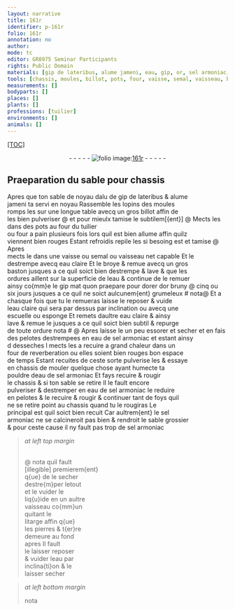 ```yaml
---
layout: narrative
title: 161r
identifier: p-161r
folio: 161r
annotation: no
author:
mode: tc
editor: GR8975 Seminar Participants
rights: Public Domain
materials: [gip de lateribus, alume jameni, eau, gip, or, sel armoniac, pouldre, litarge, pierres, t{er}re]
tools: [chassis, moules, billot, pots, four, vaisse, semal, vaisseau, baston, escuelle, esponge, four de reverberation]
measurements: []
bodyparts: []
places: []
plants: []
professions: [tuilier]
environments: []
animals: []
---
```


<p><a href="{{ site.baseurl }}/diplomatic/">[TOC]</a></p><div class="folio" align="center">- - - - - <a href="http://gallica.bnf.fr/ark:/12148/btv1b10500001g/f327.item.r=" target="_blank"><img src="https://cu-mkp.github.io/2017-workshop-edition/assets/photo-icon.png" alt="folio image: " style="display:inline-block; margin-bottom:-3px;"/>161r</a> - - - - - </div>  
  

## Praeparation du sable pour <span class="tl">chassis</span>

 
Apres que ton sable <span class="del">de noyau dalu</span> de <span class="m">gip de lateribus</span> & <span class="m">alume<br/> jameni</span> ta servi en noyau Rassemble les lopins des <span class="tl">moules</span><br/> romps les sur une longue table avecq un gros <span class="tl">billot</span> affin de<br/> les bien pulveriser @ <span class="add">et pour mieulx tamise le subtilem[{ent}]</span> @ Mects les dans des <span class="tl">pots</span> au <span class="tl">four</span> du <span class="pro">tuilier</span><br/> ou <span class="tl">four</span> a pain plusieurs fois lors quil est bien allume affin quilz<br/> viennent bien rouges Estant refroidis repile les si besoing est <span class="add">et tamise</span> @ Apres<br/> mects le dans une <span class="tl">vaisse</span> ou <span class="tl">semal</span> ou <span class="tl">vaisseau</span> net capable Et le<br/> destrempe avecq <span class="m">eau</span> claire Et le broye & remue avecq un gros<br/> <span class="tl">baston</span> jusques a ce quil soict bien destrempe & lave & que les<br/> ordures aillent sur la superficie de l<span class="m">eau</span> & continue de le remuer<br/> ainsy co{mm}e le <span class="m">gip</span> mat quon praepare pour dorer d<span class="m">or</span> bruny @ cinq ou<br/> six jours jusques a ce quil ne soict aulcunem{ent} grumeleux <span class="del"># nota</span>@ Et a<br/> chasque fois que tu le remueras laisse le reposer & vuide<br/> l<span class="m">eau</span> claire qui sera par dessus par inclination ou avecq une<br/> <span class="tl">escuelle</span> ou <span class="tl">esponge</span> Et remets daultre <span class="m">eau</span> claire & ainsy<br/> lave & remue le jusques a ce quil soict bien subtil & repurge<br/> de toute ordure nota # @ Apres laisse le un peu essorer <span class="add">et secher</span> et en fais<br/> des pelotes destrempees en <span class="m">eau</span> de <span class="m">sel armoniac</span> et estant ainsy<br/> <span class="del">d</span> desseches <span class="del">l</span> mects les a recuire a grand chaleur dans un<br/> <span class="tl">four de reverberation</span> ou elles soient bien rouges bon espace<br/> de temps Estant recuites de ceste sorte pulverise les & essaye<br/> en chassis de mouler quelque chose ayant humecte ta<br/> <span class="m">pouldre</span> d<span class="m">eau</span> de <span class="m">sel armoniac</span> Et fays recuire & rougir<br/> le <span class="tl">chassis</span> & si ton sable se retire Il le fault encore<br/> pulveriser & destremper en <span class="m">eau</span> de <span class="m">sel armoniac</span> le reduire<br/> en pelotes & le recuire & rougir & continuer tant de foys quil<br/> ne se retire point au <span class="tl">chassis</span> quand tu le rougiras Le<br/> principal est quil soict bien recuit Car aultrem{ent} le <span class="m">sel<br/> armoniac</span> ne se calcineroit pas bien & rendroit le sable grossier<br/> & pour ceste cause il ny fault pas trop de <span class="m">sel armoniac</span>
 
> *at left top margin*
> 
> 
>  <br/>@ nota quil fault<br/> <span class="del">[illegible]</span> premierem{ent}<br/> q{ue} de le secher<br/> destre{m}per letout<br/> et <span class="del">le</span> vuider le<br/> liq{u}ide en un aultre<br/> <span class="tl">vaisseau</span> co{mm}un<br/> quitant le<br/> <span class="m">litarge</span> affin q{ue}<br/> les <span class="m">pierres</span> & <span class="m">t{er}re</span><br/> demeure au fond<br/> apres Il fault<br/> le laisser reposer<br/> & vuider l<span class="m">eau</span> par<br/> inclina{ti}on & le<br/> laisser <span class="del">secher</span>
 
> *at left bottom margin*
> 
> 
>   nota
 
